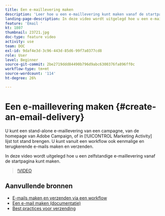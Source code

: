 ```yaml
---
title: Een e-maillevering maken
description: 'Leer hoe u een e-maillevering kunt maken vanaf de startpagina. '
landing-page-description: In deze video wordt uitgelegd hoe u een e-maillevering vanaf de startpagina kunt maken.
feature: 'Email '
kt: 1807
thumbnail: 23721.jpg
doc-type: feature video
activity: use
team: DOC
exl-id: 9daf4e3d-3c96-443d-85d6-99f7a0377cd8
role: User
level: Beginner
source-git-commit: 2be2719ddd84490b796d9abc6300376fa896ff0c
workflow-type: tm+mt
source-wordcount: '114'
ht-degree: 26%

---
```


# Een e-maillevering maken {#create-an-email-delivery}

U kunt een stand-alone e-maillevering van een campagne, van de homepage van Adobe Campaign, of in [!UICONTROL Marketing Activity] lijst tot stand brengen. U kunt vanuit een workflow ook eenmalige en terugkerende e-mails maken en verzenden.

In deze video wordt uitgelegd hoe u een zelfstandige e-maillevering vanaf de startpagina kunt maken.

>[!VIDEO](https://video.tv.adobe.com/v/23721?quality=12)

## Aanvullende bronnen

* [E-mails maken en verzenden via een workflow](/help/communication-channels/email/create-and-send-emails-via-workflow.md)
* [Een e-mail maken (documentatie)](https://docs.adobe.com/content/help/en/campaign-standard/using/communication-channels/email-messages/creating-an-email.html)
* [Best practices voor verzending](https://experienceleague.adobe.com/docs/campaign-standard/using/communication-channels/delivery-bestpractices/delivery-best-practices.html?lang=nl)
